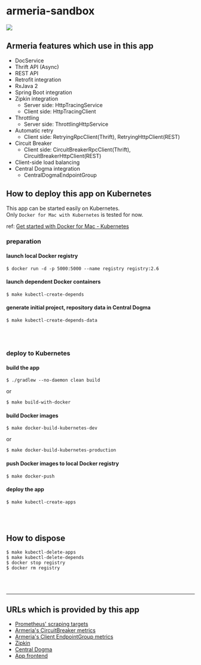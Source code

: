 # armeria-sandbox

![](https://matsumana.files.wordpress.com/2018/11/armeria_central-dogma-k8s-overview1.png)

## Armeria features which use in this app

- DocService
- Thrift API (Async)
- REST API
- Retrofit integration
- RxJava 2
- Spring Boot integration
- Zipkin integration
  - Server side: HttpTracingService
  - Client side: HttpTracingClient
- Throttling
  - Server side: ThrottlingHttpService
- Automatic retry
  - Client side: RetryingRpcClient(Thrift), RetryingHttpClient(REST)
- Circuit Breaker
  - Client side: CircuitBreakerRpcClient(Thrift), CircuitBreakerHttpClient(REST)
- Client-side load balancing
- Central Dogma integration
  - CentralDogmaEndpointGroup

## How to deploy this app on Kubernetes

This app can be started easily on Kubernetes.  
Only `Docker for Mac with Kubernetes` is tested for now.

ref: [Get started with Docker for Mac - Kubernetes](https://docs.docker.com/docker-for-mac/#kubernetes)

### preparation

#### launch local Docker registry

```
$ docker run -d -p 5000:5000 --name registry registry:2.6
```

#### launch dependent Docker containers

```
$ make kubectl-create-depends
```

#### generate initial project, repository data in Central Dogma

```
$ make kubectl-create-depends-data
```

<br>
<br>

### deploy to Kubernetes

#### build the app

```
$ ./gradlew --no-daemon clean build
```

or

```
$ make build-with-docker
```

#### build Docker images

```
$ make docker-build-kubernetes-dev
```

or

```
$ make docker-build-kubernetes-production
```

#### push Docker images to local Docker registry

```
$ make docker-push
```

#### deploy the app

```
$ make kubectl-create-apps
```

<br>
<br>

## How to dispose

```
$ make kubectl-delete-apps
$ make kubectl-delete-depends
$ docker stop registry
$ docker rm registry
```

<br>
<br>

---

## URLs which is provided by this app

- [Prometheus' scraping targets](http://localhost:30000/targets)
- [Armeria's CircuitBreaker metrics](http://localhost:30000/graph?g0.range_input=1h&g0.expr=armeria_client_circuitBreaker_requests&g0.tab=0&g1.range_input=1h&g1.expr=irate(armeria_client_circuitBreaker_transitions_total%5B1m%5D)&g1.tab=0&g2.range_input=1h&g2.expr=irate(armeria_client_circuitBreaker_rejectedRequests_total%5B1m%5D)&g2.tab=0)
- [Armeria's Client EndpointGroup metrics](http://localhost:30000/graph?g0.range_input=1h&g0.expr=armeria_client_endpointGroup_count&g0.tab=0&g1.range_input=1h&g1.expr=armeria_client_endpointGroup_healthy&g1.tab=0)
- [Zipkin](http://localhost:30001/zipkin/?serviceName=frontend&spanName=all&lookback=3600000&startTs=1541703780415&endTs=1541707380415&annotationQuery=&minDuration=&limit=10&sortOrder=timestamp-desc)
- [Central Dogma](http://localhost:30002/#/projects/armeriaSandbox/repos/apiServers)
- [App frontend](http://localhost:31000/hello/foo)
